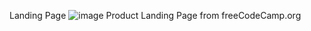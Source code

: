 Landing Page
![image](https://user-images.githubusercontent.com/112350480/225183801-600f48d9-5032-4d65-aca1-dadfd3394414.png)
Product Landing Page from freeCodeCamp.org
